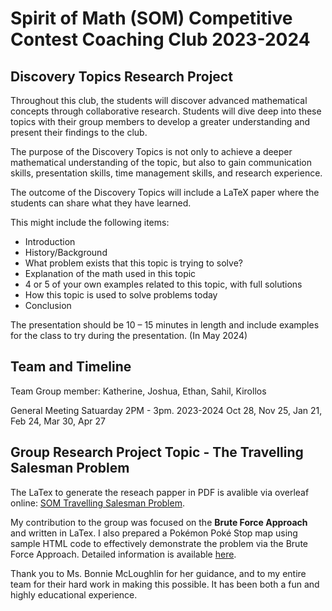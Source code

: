 # Spirit of Math (SOM) Competitive Contest Coaching Club 2023-2024

## Discovery Topics Research Project

Throughout this club, the students will discover advanced mathematical concepts through collaborative research. Students will dive deep into these topics with their group members to develop a greater understanding and present their findings to the club.

The purpose of the Discovery Topics is not only to achieve a deeper mathematical understanding of the topic, but also to gain communication skills, presentation skills, time management skills, and research experience.

The outcome of the Discovery Topics will include a LaTeX paper where the students can share what they have learned. 

This might include the following items:
- Introduction
- History/Background
- What problem exists that this topic is trying to solve?
- Explanation of the math used in this topic
- 4 or 5 of your own examples related to this topic, with full solutions
- How this topic is used to solve problems today
- Conclusion

The presentation should be 10 – 15 minutes in length and include examples for the class to try during the presentation. (In May 2024)

## Team and Timeline

Team Group member: Katherine, Joshua, Ethan, Sahil, Kirollos 

General Meeting Satuarday 2PM - 3pm. 2023-2024 Oct 28, Nov 25, Jan 21, Feb 24, Mar 30, Apr 27

## Group Research Project Topic - The Travelling Salesman Problem

The LaTex to generate the reseach papper in PDF is avalible via overleaf online: [SOM Travelling Salesman Problem](https://www.overleaf.com/project/65da3fa83ac417f68cfed8d9).

My contribution to the group was focused on the __Brute Force Approach__ and written in LaTex. 
I also prepared a Pokémon Poké Stop map using sample HTML code to effectively demonstrate the problem via the Brute Force Approach. 
Detailed information is available [here](https://github.com/ethan201not404/som-discovery-topic-research-tsp/tree/main/PokemonMap).

Thank you to Ms. Bonnie McLoughlin for her guidance, and to my entire team for their hard work in making this possible. It has been both a fun and highly educational experience.
